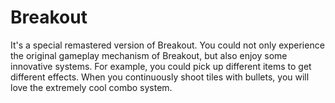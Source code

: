 # Breakout
It's a special remastered version of Breakout. You could not only experience the original gameplay mechanism of Breakout, but also enjoy some innovative systems. For example, you could pick up different items to get different effects. When you continuously shoot tiles with bullets, you will love the extremely cool combo system.
